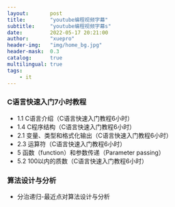 ```yaml
---
layout:       post
title:        "youtube编程视频字幕"
subtitle:     "youtube编程视频字幕s"
date:         2022-05-17 20:21:00
author:       "xuepro"
header-img:   "img/home_bg.jpg"
header-mask:  0.3
catalog:      true
multilingual: true
tags:
    - it
---
```


### C语言快速入门7小时教程

- 1.1 C语言介绍（C语言快速入门教程6小时）
- 1.4 C程序结构（C语言快速入门教程6小时）
- 2.1 变量、类型和格式化输出（C语言快速入门教程6小时）
- 2.3 运算符（C语言快速入门教程6小时）
- 5 函数（function）和参数传递（Parameter passing）
- 5.2 100以内的质数（C语言快速入门教程6小时）

### 算法设计与分析

- 分治递归-最近点对算法设计与分析
